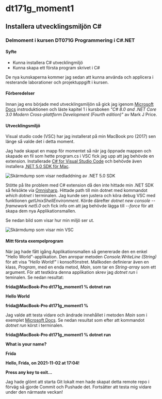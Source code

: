 # dt171g_moment1


## Installera utvecklingsmiljön C#

### Delmoment i kursen DT071G Programmering i C#.NET

#### Syfte
* Kunna installera C# utvecklingmiljö
* Kunna skapa ett första program skrivet i C#

De nya kunskaperna kommer jag sedan att kunna använda och applicera i resterande laborationer och projektuppgift i kursen.

#### Förberedelser
Innan jag ens började med utvecklingsmiljön så gick jag igenom
[Microsoft Docs](https://docs.microsoft.com/en-us/dotnet/csharp/programming-guide/inside-a-program/hello-world-your-first-program?tabs=windows) instroduktionen och läste kapitel 1 i kursboken _"C# 8.0 and .NET Core 3.0 Modern Cross-plattform Development (Fourth edition)"_ av Mark J Price. 

#### Utvecklingsmiljö

Visual studio code (VSC) har jag installerat på min MacBook pro (2017) sen länge så valde det i detta moment. 

Jag hade skapat en mapp för momentet så när jag öppnade mappen och skapade en fil som hette program.cs i VSC fick jag upp att jag behövde en extension. Installerade [C# for Visual Studio Code](https://marketplace.visualstudio.com/items?itemName=ms-dotnettools.csharp) och behövde även installera [.NET 5.0 SDK för Mac](https://dotnet.microsoft.com/download/dotnet/thank-you/sdk-5.0.402-macos-x64-installer?journey=vs-code). 

![Skärmdump som visar nedladdning av .NET 5.0 SDK](https://github.com/frla1901/dt171g_moment1/blob/master/images/Sk%C3%A4rmavbild%20Installation.png)

Stötte på lite problem med C# extension då den inte hittade min .NET SDK så felsökte via [Omnisharp](https://dotnet.microsoft.com/download/dotnet/thank-you/sdk-5.0.402-macos-x64-installer?journey=vs-code). Hittade path till min dotnet med kommandot _which dotnet_ i terminalen. Jag kunde sen justera och köra debug VSC med funktionen _getUnixShellEnvironment_. Körde därefter _dotnet new console --framework net5.0_ och fick info om att jag behövde lägga till _--force_ för att skapa dem nya Applikationsmallen. 

Se nedan bild som visar hur min miljö ser ut. 

![Skärmdump som visar min VSC](https://github.com/frla1901/dt171g_moment1/blob/master/images/Sk%C3%A4rmavbild%20VSC.png)

#### Mitt första exempelprogram
När jag hade fått igång Applikationsmallen så genererade den en enkel "Hello World"-applikation. Den anropar metoden _Console.WriteLine (String)_ för att visa _"Hello World!"_ i konsolfönstret. Mallkoden definierar även en klass, _Program_, med en enda metod, _Main_, som tar en _String-array_ som ett argument. 
För att testköra denna applikation skrev jag _dotnet run_ i teminalen. Se nedan resultat: 

**frida@MacBook-Pro dt171g_moment1 % dotnet run**

**Hello World**

**frida@MacBook-Pro dt171g_moment1 %**

Jag valde att testa vidare och ändrade innehållet i metoden _Main_ som i exemplet [Microsoft Docs](https://docs.microsoft.com/sv-se/dotnet/core/tutorials/with-visual-studio-code?pivots=dotnet-5-0). Se nedan resultat som efter att kommandot _dotnet run_ körst i terminalen. 

**frida@MacBook-Pro dt171g_moment1 % dotnet run**

**What is your name?**

**Frida**

**Hello, Frida, on 2021-11-02 at 17:04!**

**Press any key to exit...**

Jag hade glömt att starta Git lokalt men hade skapat detta remote repo i förväg så gjorde Commit och Pushade det. 
Fortsätter att testa mig vidare under den närmaste veckan! 
